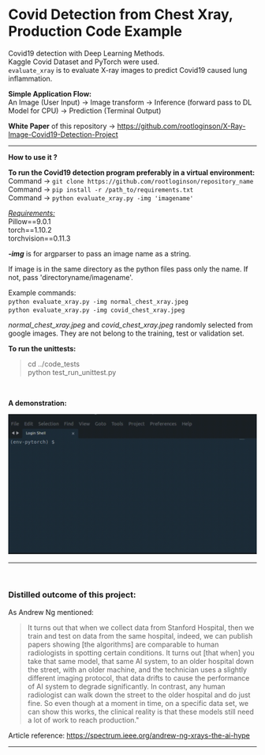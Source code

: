 # Covid Detection from Chest Xray, Production Code Example

Covid19 detection with Deep Learning Methods.\
Kaggle Covid Dataset and PyTorch were used. \
`evaluate_xray` is to evaluate X-ray images to predict Covid19 caused lung inflammation.

**Simple Application Flow:**\
An Image (User Input) -> Image transform -> Inference (forward pass to DL Model for CPU) -> Prediction (Terminal Output)

**White Paper** of this repository -> https://github.com/rootloginson/X-Ray-Image-Covid19-Detection-Project 

---
**How to use it ?** 

**To run the Covid19 detection program preferably in a virtual environment:**  
Command -> `git clone https://github.com/rootloginson/repository_name`\
Command -> `pip install -r /path_to/requirements.txt`\
Command -> `python evaluate_xray.py -img 'imagename'`  


[*Requirements:*](requirements.txt)    
Pillow==9.0.1 \
torch==1.10.2 \
torchvision==0.11.3


***-img***  is for argparser to pass an image name as a string. 

If image is in the same directory as the python files pass only the name. If not, pass 'directoryname/imagename'. 

Example commands:  
`python evaluate_xray.py -img normal_chest_xray.jpeg`\
`python evaluate_xray.py -img covid_chest_xray.jpeg` 

*normal_chest_xray.jpeg* and *covid_chest_xray.jpeg* randomly selected from google images. They are not belong to the training, test or validation set.  

**To run the unittests:**
 > cd ../code_tests  
 > python test_run_unittest.py  

&nbsp;

**A demonstration:**

![A demonstration](markdown_files/evaluation_test.gif)

---

&nbsp;

### **Distilled outcome of this project:**

As Andrew Ng mentioned:

> It turns out that when we collect data from Stanford Hospital, then we train and test on data from the same hospital, indeed, we can publish papers showing [the algorithms] are comparable to human radiologists in spotting certain conditions. It turns out [that when] you take that same model, that same AI system, to an older hospital down the street, with an older machine, and the technician uses a slightly different imaging protocol, that data drifts to cause the performance of AI system to degrade significantly. In contrast, any human radiologist can walk down the street to the older hospital and do just fine. So even though at a moment in time, on a specific data set, we can show this works, the clinical reality is that these models still need a lot of work to reach production."
    
Article reference: https://spectrum.ieee.org/andrew-ng-xrays-the-ai-hype

---


